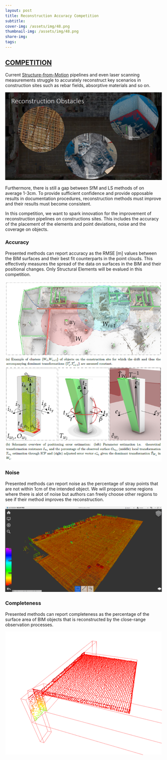 ```yaml
---
layout: post
title: Reconstruction Accuracy Competition
subtitle: 
cover-img: /assets/img/48.png
thumbnail-img: /assets/img/48.png
share-img: 
tags:
---
```


## [COMPETITION](https://paperswithcode.com/datasets)

Current [Structure-from-Motion](https://en.wikipedia.org/wiki/Structure_from_motion) pipelines and even laser scanning measurements struggle to accurately reconstruct key scenarios in construction sites such as rebar fields, absorptive materials and so on.

![37.PNG](../assets/img/49.PNG)

Furthermore, there is still a gap between SfM and LS methods of on average 1-3cm. To provide sufficient confidence and provide opposable results in documentation procedures, reconstruction methods must improve and their results must become consistent.

In this competition, we want to spark innovation for the improvement of reconstruction pipelines on constructions sites. This includes the accuracy of the placement of the elements and point deviations, noise and the coverage on objects.


### Accuracy

Presented methods can report accuracy as the RMSE [m] values between the BIM surfaces and their best fit counterparts in the point clouds. This effectively measures the spread of the data on surfaces in the BIM and their positional changes.  Only Structural Elements will be evalued in this competition.

![37.PNG](../assets/img/abstract.PNG)

### Noise

Presented methods can report noise as the percentage of stray points that are not within 1cm of the intended object. We will propose some regions where there is alot of noise but authors can freely choose other regions to see if their method improves the reconstruction.

![37.PNG](../assets/img/4.PNG)

### Completeness

Presented methods can report completeness as the percentage of the surface area of BIM objects that is reconstructed by the close-range observation processes.

![37.PNG](../assets/img/invisible_points.PNG)



